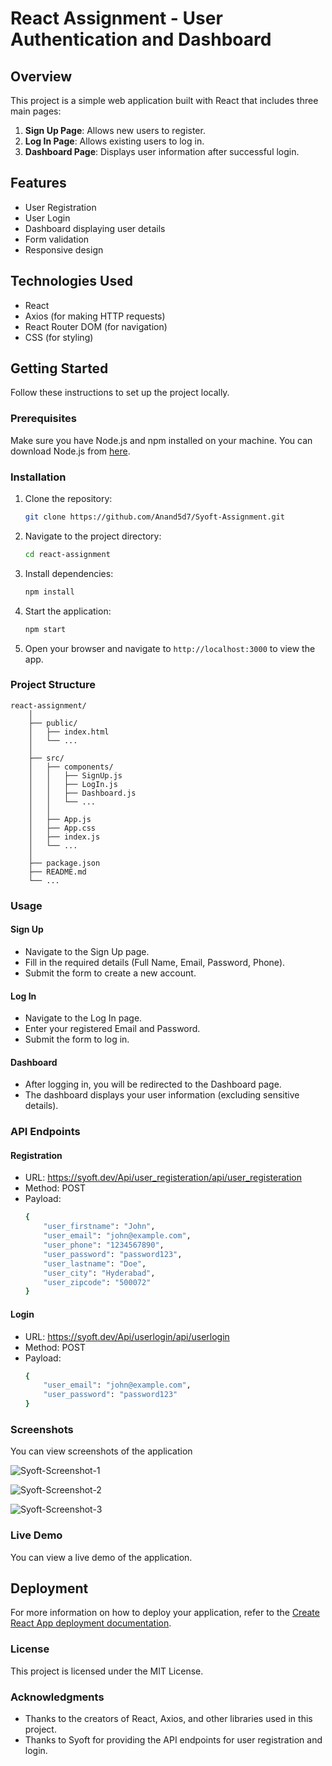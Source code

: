 # React Assignment - User Authentication and Dashboard

## Overview

This project is a simple web application built with React that includes three main pages:

1. **Sign Up Page**: Allows new users to register.
2. **Log In Page**: Allows existing users to log in.
3. **Dashboard Page**: Displays user information after successful login.

## Features

- User Registration
- User Login
- Dashboard displaying user details
- Form validation
- Responsive design

## Technologies Used

- React
- Axios (for making HTTP requests)
- React Router DOM (for navigation)
- CSS (for styling)

## Getting Started

Follow these instructions to set up the project locally.

### Prerequisites

Make sure you have Node.js and npm installed on your machine. You can download Node.js from [here](https://nodejs.org/).

### Installation

1. Clone the repository:

    ```bash
    git clone https://github.com/Anand5d7/Syoft-Assignment.git
    ```

2. Navigate to the project directory:

    ```bash
    cd react-assignment
    ```

3. Install dependencies:

    ```bash
    npm install
    ```

4. Start the application:

    ```bash
    npm start
    ```

5. Open your browser and navigate to `http://localhost:3000` to view the app.

### Project Structure

    react-assignment/
        │
        ├── public/
        │   ├── index.html
        │   └── ...
        │
        ├── src/
        │   ├── components/
        │   │   ├── SignUp.js
        │   │   ├── LogIn.js
        │   │   ├── Dashboard.js
        │   │   └── ...
        │   │
        │   ├── App.js
        │   ├── App.css
        │   ├── index.js
        │   └── ...
        │
        ├── package.json
        ├── README.md
        └── ...
### Usage

#### Sign Up
- Navigate to the Sign Up page.
- Fill in the required details (Full Name, Email, Password, Phone).
- Submit the form to create a new account.
  
#### Log In
- Navigate to the Log In page.
- Enter your registered Email and Password.
- Submit the form to log in.
  
#### Dashboard
- After logging in, you will be redirected to the Dashboard page.
- The dashboard displays your user information (excluding sensitive details).
  
### API Endpoints

#### Registration
- URL: https://syoft.dev/Api/user_registeration/api/user_registeration
- Method: POST
- Payload:
  ```bash
  {
      "user_firstname": "John",
      "user_email": "john@example.com",
      "user_phone": "1234567890",
      "user_password": "password123",
      "user_lastname": "Doe",
      "user_city": "Hyderabad",
      "user_zipcode": "500072"
  }
  ```
#### Login
- URL: https://syoft.dev/Api/userlogin/api/userlogin
- Method: POST
- Payload:
  ```bash
  {
      "user_email": "john@example.com",
      "user_password": "password123"
  }
  ```
### Screenshots

You can view screenshots of the application 

![Syoft-Screenshot-1](https://github.com/user-attachments/assets/566a0ecd-f5a7-423b-a4b5-d48460c68c03)

![Syoft-Screenshot-2](https://github.com/user-attachments/assets/e390b35e-dc5a-4dfb-9f69-ee2b2629fa5e)

![Syoft-Screenshot-3](https://github.com/user-attachments/assets/e7bccd3a-1122-4c87-96a2-0706feb84073)

### Live Demo

You can view a live demo of the application.


## Deployment

For more information on how to deploy your application, refer to the [Create React App deployment documentation](https://facebook.github.io/create-react-app/docs/deployment).

### License
This project is licensed under the MIT License.

### Acknowledgments
- Thanks to the creators of React, Axios, and other libraries used in this project.
- Thanks to Syoft for providing the API endpoints for user registration and login.

